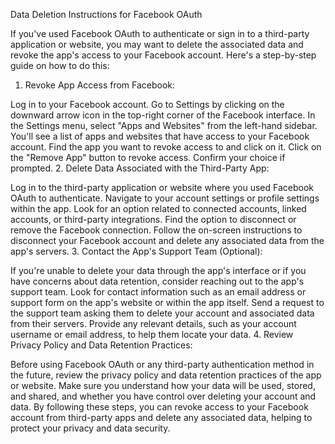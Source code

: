 Data Deletion Instructions for Facebook OAuth

If you've used Facebook OAuth to authenticate or sign in to a third-party application or website, you may want to delete the associated data and revoke the app's access to your Facebook account. Here's a step-by-step guide on how to do this:

1. Revoke App Access from Facebook:

Log in to your Facebook account.
Go to Settings by clicking on the downward arrow icon in the top-right corner of the Facebook interface.
In the Settings menu, select "Apps and Websites" from the left-hand sidebar.
You'll see a list of apps and websites that have access to your Facebook account. Find the app you want to revoke access to and click on it.
Click on the "Remove App" button to revoke access. Confirm your choice if prompted.
2. Delete Data Associated with the Third-Party App:

Log in to the third-party application or website where you used Facebook OAuth to authenticate.
Navigate to your account settings or profile settings within the app.
Look for an option related to connected accounts, linked accounts, or third-party integrations.
Find the option to disconnect or remove the Facebook connection.
Follow the on-screen instructions to disconnect your Facebook account and delete any associated data from the app's servers.
3. Contact the App's Support Team (Optional):

If you're unable to delete your data through the app's interface or if you have concerns about data retention, consider reaching out to the app's support team.
Look for contact information such as an email address or support form on the app's website or within the app itself.
Send a request to the support team asking them to delete your account and associated data from their servers. Provide any relevant details, such as your account username or email address, to help them locate your data.
4. Review Privacy Policy and Data Retention Practices:

Before using Facebook OAuth or any third-party authentication method in the future, review the privacy policy and data retention practices of the app or website.
Make sure you understand how your data will be used, stored, and shared, and whether you have control over deleting your account and data.
By following these steps, you can revoke access to your Facebook account from third-party apps and delete any associated data, helping to protect your privacy and data security.
